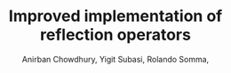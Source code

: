 ---
title: "Improved implementation of reflection operators"
collection: pre-prints
permalink: /pre-prints2018-01 01-Improved-implementation-of-reflection-operators
author: ' Anirban Chowdhury,  Yigit Subasi,  Rolando Somma, '
year: 2018
venue: 'arXiv'
volpages: ''
citation: ' Anirban Chowdhury,  Yigit Subasi,  Rolando Somma,  arXiv,  (2018).'
---